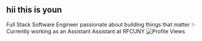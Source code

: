 ## hii this is youn 


Full Stack Software Engineer passionate about building things that matter ✨
 Currently working as an Assistant Assistant at RFCUNY
![Profile Views](https://komarev.com/ghpvc/?username=younnlei&color=blueviolet&style=for-the-badge)
